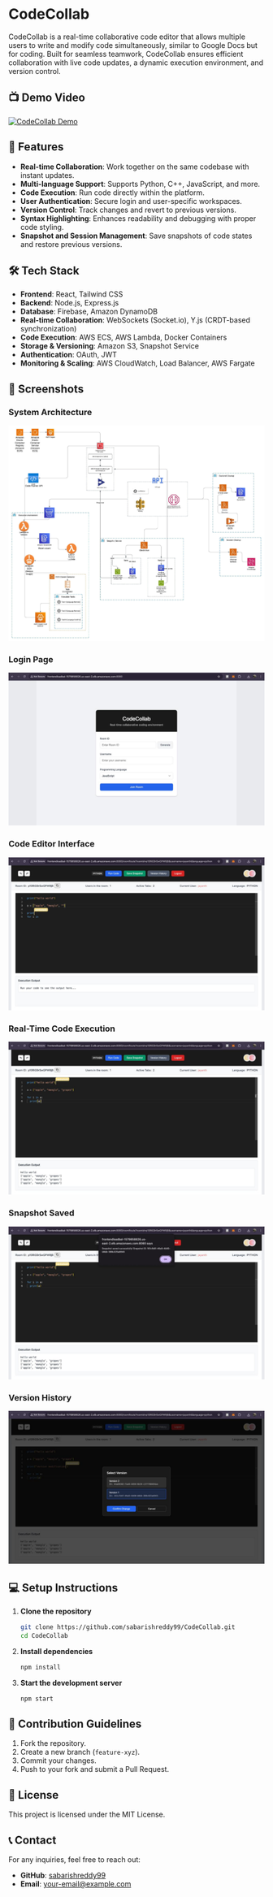 # CodeCollab

CodeCollab is a real-time collaborative code editor that allows multiple users to write and modify code simultaneously, similar to Google Docs but for coding. Built for seamless teamwork, CodeCollab ensures efficient collaboration with live code updates, a dynamic execution environment, and version control.

## 📺 Demo Video
[![CodeCollab Demo](https://img.youtube.com/vi/vL2KroJkakg/0.jpg)](https://youtu.be/vL2KroJkakg)

## 🚀 Features
- **Real-time Collaboration**: Work together on the same codebase with instant updates.
- **Multi-language Support**: Supports Python, C++, JavaScript, and more.
- **Code Execution**: Run code directly within the platform.
- **User Authentication**: Secure login and user-specific workspaces.
- **Version Control**: Track changes and revert to previous versions.
- **Syntax Highlighting**: Enhances readability and debugging with proper code styling.
- **Snapshot and Session Management**: Save snapshots of code states and restore previous versions.

## 🛠 Tech Stack
- **Frontend**: React, Tailwind CSS
- **Backend**: Node.js, Express.js
- **Database**: Firebase, Amazon DynamoDB
- **Real-time Collaboration**: WebSockets (Socket.io), Y.js (CRDT-based synchronization)
- **Code Execution**: AWS ECS, AWS Lambda, Docker Containers
- **Storage & Versioning**: Amazon S3, Snapshot Service
- **Authentication**: OAuth, JWT
- **Monitoring & Scaling**: AWS CloudWatch, Load Balancer, AWS Fargate

## 📸 Screenshots
### System Architecture
![Collaborative Code Editor architecture](/images/Collaborative%20Code%20Editor%20architecture.jpeg)
### Login Page
![Login](/images/login.jpeg)
### Code Editor Interface
![Collaboration](/images/collaboration.jpeg)
### Real-Time Code Execution
![Code Execution](/images/code_execution.jpeg)
### Snapshot Saved
![Snapshot Saved](/images/snapshot_saved.jpeg)
### Version History
![Version History](/images/version_history.jpeg)

## 💻 Setup Instructions
1. **Clone the repository**
   ```sh
   git clone https://github.com/sabarishreddy99/CodeCollab.git
   cd CodeCollab
   ```
2. **Install dependencies**
   ```sh
   npm install
   ```
3. **Start the development server**
   ```sh
   npm start
   ```

## 🎯 Contribution Guidelines
1. Fork the repository.
2. Create a new branch (`feature-xyz`).
3. Commit your changes.
4. Push to your fork and submit a Pull Request.

## 📜 License
This project is licensed under the MIT License.

## 📞 Contact
For any inquiries, feel free to reach out:
- **GitHub**: [sabarishreddy99](https://github.com/sabarishreddy99)
- **Email**: [your-email@example.com](mailto:your-email@example.com)
